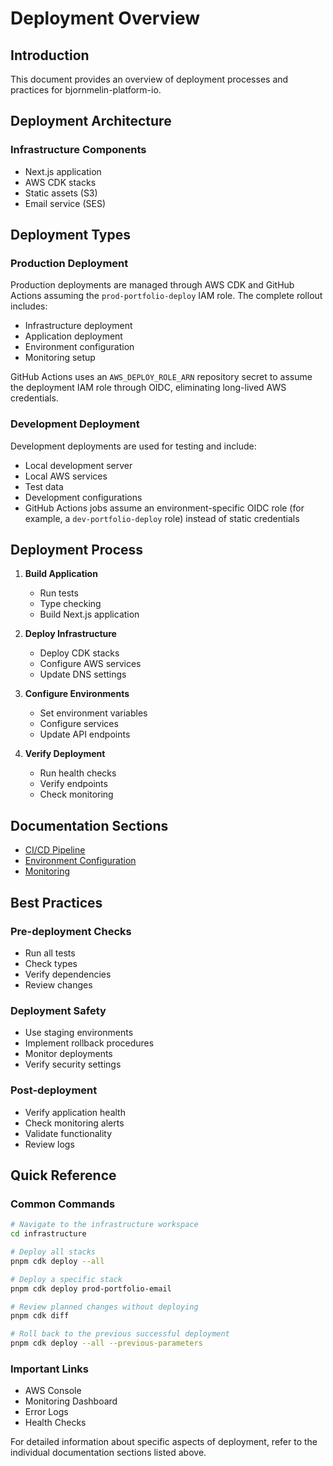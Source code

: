 # Deployment Overview

## Introduction

This document provides an overview of deployment processes and practices for
bjornmelin-platform-io.

## Deployment Architecture

### Infrastructure Components

- Next.js application
- AWS CDK stacks
- Static assets (S3)
- Email service (SES)

## Deployment Types

### Production Deployment

Production deployments are managed through AWS CDK and GitHub Actions assuming
the `prod-portfolio-deploy` IAM role. The complete rollout includes:

- Infrastructure deployment
- Application deployment
- Environment configuration
- Monitoring setup

GitHub Actions uses an `AWS_DEPLOY_ROLE_ARN` repository secret to assume the
deployment IAM role through OIDC, eliminating long-lived AWS credentials.

### Development Deployment

Development deployments are used for testing and include:

- Local development server
- Local AWS services
- Test data
- Development configurations
- GitHub Actions jobs assume an environment-specific OIDC role (for example,
  a `dev-portfolio-deploy` role) instead of static credentials

## Deployment Process

1. **Build Application**

   - Run tests
   - Type checking
   - Build Next.js application

2. **Deploy Infrastructure**

   - Deploy CDK stacks
   - Configure AWS services
   - Update DNS settings

3. **Configure Environments**

   - Set environment variables
   - Configure services
   - Update API endpoints

4. **Verify Deployment**
   - Run health checks
   - Verify endpoints
   - Check monitoring

## Documentation Sections

- [CI/CD Pipeline](./ci-cd.md)
- [Environment Configuration](./environments.md)
- [Monitoring](./monitoring.md)

## Best Practices

### Pre-deployment Checks

- Run all tests
- Check types
- Verify dependencies
- Review changes

### Deployment Safety

- Use staging environments
- Implement rollback procedures
- Monitor deployments
- Verify security settings

### Post-deployment

- Verify application health
- Check monitoring alerts
- Validate functionality
- Review logs

## Quick Reference

### Common Commands

```bash
# Navigate to the infrastructure workspace
cd infrastructure

# Deploy all stacks
pnpm cdk deploy --all

# Deploy a specific stack
pnpm cdk deploy prod-portfolio-email

# Review planned changes without deploying
pnpm cdk diff

# Roll back to the previous successful deployment
pnpm cdk deploy --all --previous-parameters
```

### Important Links

- AWS Console
- Monitoring Dashboard
- Error Logs
- Health Checks

For detailed information about specific aspects of deployment, refer to the
individual documentation sections listed above.

